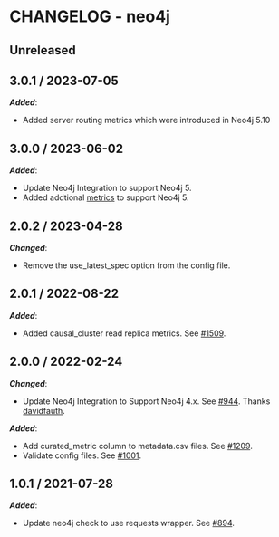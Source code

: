 # CHANGELOG - neo4j

## Unreleased

## 3.0.1 / 2023-07-05

***Added***:

* Added server routing metrics which were introduced in Neo4j 5.10

## 3.0.0 / 2023-06-02

***Added***:

* Update Neo4j Integration to support Neo4j 5. 
* Added addtional [metrics](https://neo4j.com/docs/operations-manual/5/monitoring/metrics/reference/) to support Neo4j 5.

## 2.0.2 / 2023-04-28

***Changed***:

* Remove the use_latest_spec option from the config file.

## 2.0.1 / 2022-08-22

***Added***:

* Added causal_cluster read replica metrics. See [#1509](https://github.com/DataDog/integrations-extras/pull/1509).

## 2.0.0 / 2022-02-24

***Changed***:

* Update Neo4j Integration to Support Neo4j 4.x. See [#944](https://github.com/DataDog/integrations-extras/pull/944). Thanks [davidfauth](https://github.com/davidfauth).

***Added***:

* Add curated_metric column to metadata.csv files. See [#1209](https://github.com/DataDog/integrations-extras/pull/1209).
* Validate config files. See [#1001](https://github.com/DataDog/integrations-extras/pull/1001).

## 1.0.1 / 2021-07-28

***Added***:

* Update neo4j check to use requests wrapper. See [#894](https://github.com/DataDog/integrations-extras/pull/894).
